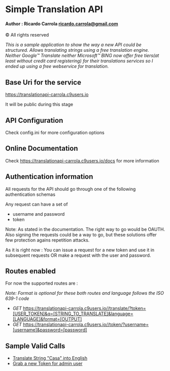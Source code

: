 # Simple Translation API

 #### Author : Ricardo Carrola <ricardo.carrola@gmail.com> 
 
 &copy; All rights reserved

_This is a sample application to show the way a new API could be structured. Allows translating strings using 
a free translation engine. Neither Google&trade; Translate neither Microsoft&trade; BING now offer free tiers(at least without credit card registering) for their translations services so I ended up
using a free webservice for translation._

## Base Uri for the service

https://translationapi-carrola.c9users.io

It will be public during this stage

## API Configuration

Check config.ini for more configuration options

## Online Documentation

Check https://translationapi-carrola.c9users.io/docs for more information

## Authentication information

All requests for the API should go through one of the following authentication schemas

Any request can have a set of
 * username and password
 * token
 
Note: As stated in the documentation. The right way to go would be OAUTH. Also signing the requests could be a way to
go, but these solutions offer few protection agains repetition attacks.

As it is right now :
You can issue a request for a new token and use it in subsequent requests OR make a request with the user and password.


## Routes enabled

For now the supported routes are :

 _Note: Format is optional for these both routes and language follows the ISO 639-1 code_
 
 * _GET_ https://translationapi-carrola.c9users.io//translate/?token=[USER_TOKEN]&q=[STRING_TO_TRANSLATE]&language=[LANGUAGE]&format=[OUTPUT]
 * _GET_ https://translationapi-carrola.c9users.io//token/?username=[username]&password=[password]
  
## Sample Valid Calls

* [Translate String "Casa" into English](https://translationapi-carrola.c9users.io/translate?username=admin&password=admin&q=casa&language=pt)
* [Grab a new Token for admin user](https://translationapi-carrola.c9users.io/token?username=admin&password=admin)
